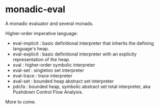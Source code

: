 monadic-eval
============

A monadic evaluator and several monads.

Higher-order imperative language:

- eval-implicit : basic definitional interpreter
  that inherits the defining language's heap.
- eval-explicit : basic definitional interpreter
  with an explicity representation of the heap.
- sval : higher-order symbolic interpreter
- eval-set : singleton set interpreter
- eval-trace : trace interpreter
- aval-set : bounded heap abstract set interpreter
- pdcfa : bounded heap, symbolic abstract set total interpreter,
  aka Pushdown Control Flow Analysis.

More to come.